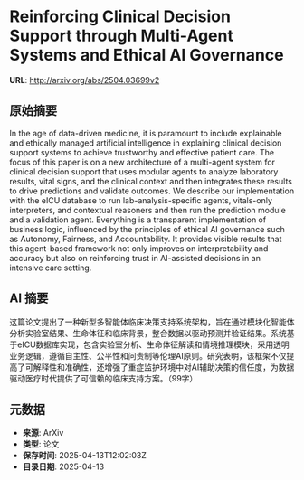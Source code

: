 # Reinforcing Clinical Decision Support through Multi-Agent Systems and Ethical AI Governance

**URL**: http://arxiv.org/abs/2504.03699v2

## 原始摘要

In the age of data-driven medicine, it is paramount to include explainable
and ethically managed artificial intelligence in explaining clinical decision
support systems to achieve trustworthy and effective patient care. The focus of
this paper is on a new architecture of a multi-agent system for clinical
decision support that uses modular agents to analyze laboratory results, vital
signs, and the clinical context and then integrates these results to drive
predictions and validate outcomes. We describe our implementation with the eICU
database to run lab-analysis-specific agents, vitals-only interpreters, and
contextual reasoners and then run the prediction module and a validation agent.
Everything is a transparent implementation of business logic, influenced by the
principles of ethical AI governance such as Autonomy, Fairness, and
Accountability. It provides visible results that this agent-based framework not
only improves on interpretability and accuracy but also on reinforcing trust in
AI-assisted decisions in an intensive care setting.


## AI 摘要

这篇论文提出了一种新型多智能体临床决策支持系统架构，旨在通过模块化智能体分析实验室结果、生命体征和临床背景，整合数据以驱动预测并验证结果。系统基于eICU数据库实现，包含实验室分析、生命体征解读和情境推理模块，采用透明业务逻辑，遵循自主性、公平性和问责制等伦理AI原则。研究表明，该框架不仅提高了可解释性和准确性，还增强了重症监护环境中对AI辅助决策的信任度，为数据驱动医疗时代提供了可信赖的临床支持方案。（99字）

## 元数据

- **来源**: ArXiv
- **类型**: 论文
- **保存时间**: 2025-04-13T12:02:03Z
- **目录日期**: 2025-04-13
